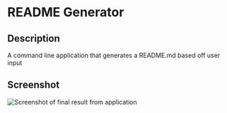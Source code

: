 # README Generator
 
 ## Description
A command line application that generates a README.md based off user input

## Screenshot
![Screenshot of final result from application](https://cassiecatt.github.io/readme-generator/assets/readme-result.png)